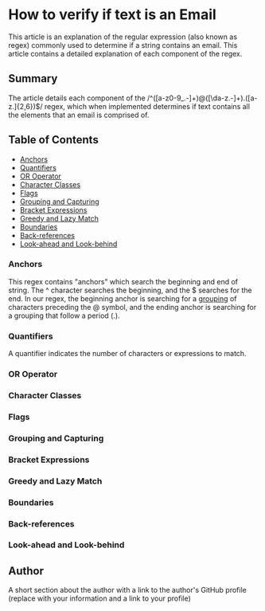 # How to verify if text is an Email

This article is an explanation of the regular expression (also known as regex) commonly used to determine if a string contains an email. This article contains a detailed explanation of each component of the regex.

## Summary

The article details each component of the /^([a-z0-9_\.-]+)@([\da-z\.-]+)\.([a-z\.]{2,6})$/ regex, which when implemented determines if text contains all the elements that an email is comprised of.

## Table of Contents

- [Anchors](#anchors)
- [Quantifiers](#quantifiers)
- [OR Operator](#or-operator)
- [Character Classes](#character-classes)
- [Flags](#flags)
- [Grouping and Capturing](#grouping-and-capturing)
- [Bracket Expressions](#bracket-expressions)
- [Greedy and Lazy Match](#greedy-and-lazy-match)
- [Boundaries](#boundaries)
- [Back-references](#back-references)
- [Look-ahead and Look-behind](#look-ahead-and-look-behind)

### Anchors

This regex contains "anchors" which search the beginning and end of string. The ^ character searches the beginning, and the $ searches for the end. In our regex, the beginning anchor is searching for a [grouping](#grouping-capturing) of characters preceding the @ symbol, and the ending anchor is searching for a grouping that follow a period (.).

### Quantifiers

A quantifier indicates the number of characters or expressions to match.

### OR Operator

### Character Classes

### Flags

### Grouping and Capturing

### Bracket Expressions

### Greedy and Lazy Match

### Boundaries

### Back-references

### Look-ahead and Look-behind

## Author

A short section about the author with a link to the author's GitHub profile (replace with your information and a link to your profile)

